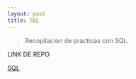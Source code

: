 ```yaml
---
layout: post
title: SQL
---
```



> Recopilacion de practicas con SQL.
 
LINK DE REPO 

 [SQL](https://https://github.com/room29/SQL)




